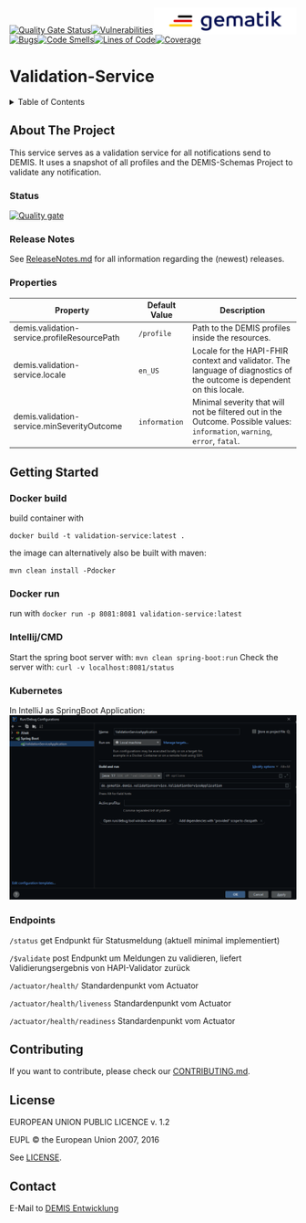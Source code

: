 <img align="right" width="250" height="47" src="media/Gematik_Logo_Flag.png"/> <br/> 

[![Quality Gate Status](https://sonar.prod.ccs.gematik.solutions/api/project_badges/measure?project=de.gematik.demis%3Avalidation-service&metric=alert_status&token=1625f4e36c06a30f797ae56839cc931512156967)](https://sonar.prod.ccs.gematik.solutions/dashboard?id=de.gematik.demis%3Avalidation-service)[![Vulnerabilities](https://sonar.prod.ccs.gematik.solutions/api/project_badges/measure?project=de.gematik.demis%3Avalidation-service&metric=vulnerabilities&token=1625f4e36c06a30f797ae56839cc931512156967)](https://sonar.prod.ccs.gematik.solutions/dashboard?id=de.gematik.demis%3Avalidation-service)[![Bugs](https://sonar.prod.ccs.gematik.solutions/api/project_badges/measure?project=de.gematik.demis%3Avalidation-service&metric=bugs&token=1625f4e36c06a30f797ae56839cc931512156967)](https://sonar.prod.ccs.gematik.solutions/dashboard?id=de.gematik.demis%3Avalidation-service)[![Code Smells](https://sonar.prod.ccs.gematik.solutions/api/project_badges/measure?project=de.gematik.demis%3Avalidation-service&metric=code_smells&token=1625f4e36c06a30f797ae56839cc931512156967)](https://sonar.prod.ccs.gematik.solutions/dashboard?id=de.gematik.demis%3Avalidation-service)[![Lines of Code](https://sonar.prod.ccs.gematik.solutions/api/project_badges/measure?project=de.gematik.demis%3Avalidation-service&metric=ncloc&token=1625f4e36c06a30f797ae56839cc931512156967)](https://sonar.prod.ccs.gematik.solutions/dashboard?id=de.gematik.demis%3Avalidation-service)[![Coverage](https://sonar.prod.ccs.gematik.solutions/api/project_badges/measure?project=de.gematik.demis%3Avalidation-service&metric=coverage&token=1625f4e36c06a30f797ae56839cc931512156967)](https://sonar.prod.ccs.gematik.solutions/dashboard?id=de.gematik.demis%3Avalidation-service) 

# Validation-Service

<details>
  <summary>Table of Contents</summary>
  <ol>
    <li>
      <a href="#about-the-project">About The Project</a>
       <ul>
        <li><a href="#status">Status</a></li>
        <li><a href="#release-notes">Release Notes</a></li>
        <li><a href="#properties">Properties</a></li>
      </ul>
	</li>
    <li>
      <a href="#getting-started">Getting Started</a>
      <ul>
        <li><a href="#docker-build">Docker build</a></li>
        <li><a href="#docker-run">Docker run</a></li>
        <li><a href="#intellij-cmd">Intellij/CMD</a></li>
        <li><a href="#kubernetes">Kubernetes</a></li>
        <li><a href="#endpoints">Endpoints</a></li>
      </ul>
    </li>
    <li><a href="#contributing">Contributing</a></li>
    <li><a href="#license">License</a></li>
    <li><a href="#contact">Contact</a></li>
  </ol>
</details>

## About The Project

This service serves as a validation service for all notifications send to DEMIS. It uses a snapshot of all profiles and the DEMIS-Schemas Project to validate any notification.

### Status
[![Quality gate](https://sonar.prod.ccs.gematik.solutions/api/project_badges/quality_gate?project=de.gematik.demis%3Avalidation-service&token=1625f4e36c06a30f797ae56839cc931512156967)](https://sonar.prod.ccs.gematik.solutions/dashboard?id=de.gematik.demis%3Avalidation-service)

### Release Notes
See [ReleaseNotes.md](./ReleaseNotes.md) for all information regarding the (newest) releases.

### Properties

| Property      | Default Value | Description                                                                                                                 |
| ----------- |---------------|-----------------------------------------------------------------------------------------------------------------------------|
| demis.validation-service.profileResourcePath    | `/profile` | Path to the DEMIS profiles inside the resources.                                                                            |
| demis.validation-service.locale    | `en_US` | Locale for the HAPI-FHIR context and validator. The language of diagnostics of the outcome is dependent on this locale.     |
| demis.validation-service.minSeverityOutcome    | `information` | Minimal severity that will not be filtered out in the Outcome. Possible values: `information`, `warning`, `error`, `fatal`. |

## Getting Started

### Docker build

build container with
```docker 
docker build -t validation-service:latest .
```
the image can alternatively also be built with maven:
```docker
mvn clean install -Pdocker
```

### Docker run

run with `docker run -p 8081:8081 validation-service:latest`

### Intellij/CMD

Start the spring boot server with: `mvn clean spring-boot:run`
Check the server with: `curl -v localhost:8081/status`

### Kubernetes

In IntelliJ as SpringBoot Application:
![image](src/main/docs/SpringBootApplicationVS.png)

### Endpoints

`/status` get Endpunkt für Statusmeldung (aktuell minimal implementiert)

`/$validate` post Endpunkt um Meldungen zu validieren, liefert Validierungsergebnis von HAPI-Validator zurück

`/actuator/health/` Standardenpunkt vom Actuator

`/actuator/health/liveness` Standardenpunkt vom Actuator

`/actuator/health/readiness` Standardenpunkt vom Actuator

## Contributing
If you want to contribute, please check our [CONTRIBUTING.md](./CONTRIBUTING.md).

## License

EUROPEAN UNION PUBLIC LICENCE v. 1.2

EUPL © the European Union 2007, 2016

See [LICENSE](./LICENSE).

## Contact

E-Mail to [DEMIS Entwicklung](mailto:demis-entwicklung@gematik.de?subject=[GitHub]%20Validation-Service)
